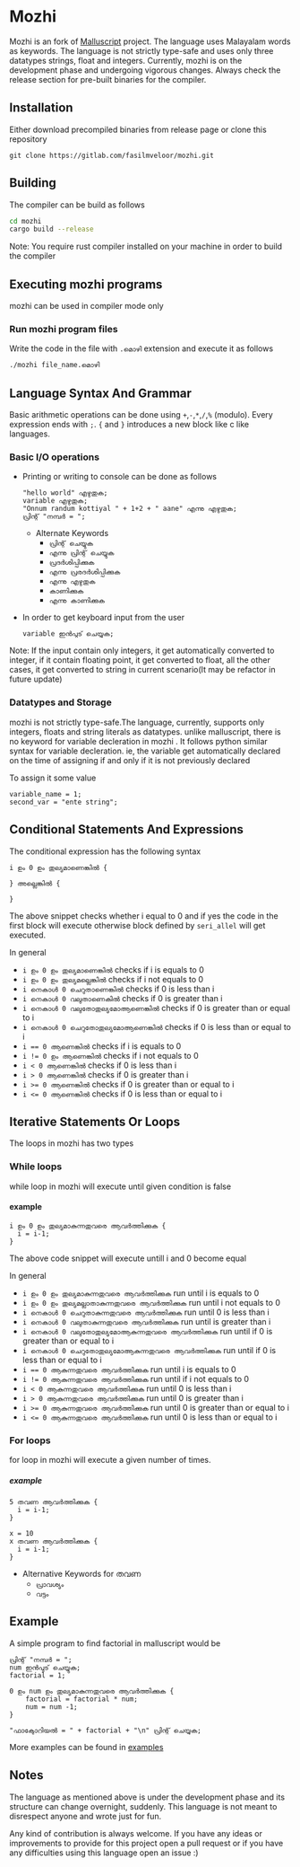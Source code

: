 # Mozhi

Mozhi is an fork of [Malluscript](https://github.com/Sreyas-Sreelal/malluscript) project. The language uses Malayalam words as keywords. The language is not strictly type-safe and uses only three datatypes strings, float and integers. Currently, mozhi is on the development phase and undergoing vigorous changes. Always check the release section for pre-built binaries for the compiler.

## Installation

Either download precompiled binaries from release page or clone this repository

`git clone https://gitlab.com/fasilmveloor/mozhi.git`

## Building

The compiler can be build as follows

``` sh
cd mozhi
cargo build --release
```

Note: You require rust compiler installed on your machine in order to build the compiler

## Executing mozhi programs

mozhi can be used in compiler mode only

### Run mozhi program files

Write the code in the file with `.മൊഴി` extension and execute it as follows

``` sh
./mozhi file_name.മൊഴി
```

## Language Syntax And Grammar

Basic arithmetic operations can be done using `+`,`-`,`*`,`/`,`%` (modulo). Every expression ends with `;`. `{` and `}` introduces a new block like c like languages.

### Basic I/O operations

* Printing or writing to console can be done as follows

    ```മൊഴി
    "hello world" എഴുതുക;
    variable എഴുതുക;
    "Onnum randum kottiyal " + 1+2 + " aane" എന്നു എഴുതുക; 
    പ്രിന്റ് "നമ്പർ = ";
    ```

  * Alternate Keywords
    * `പ്രിന്റ് ചെയ്യുക`
    * `എന്നു പ്രിന്റ് ചെയ്യുക`
    * `പ്രദർശിപ്പിക്കുക`
    * `എന്നു പ്രരദർശിപ്പിക്കുക`
    * `എന്നു എഴുതുക`
    * `കാണിക്കുക`
    * `എന്നു കാണിക്കുക`

* In order to get keyboard input from the user
  
  ```മൊഴി
  variable ഇൻപുട് ചെയ്യുക;
  ```

Note: If the input contain only integers, it get automatically converted to integer, if it contain floating point, it get converted to float, all the other cases, it get converted to string in current scenario(It may be refactor in future update)

### Datatypes and Storage

mozhi is not strictly type-safe.The language, currently, supports only integers, floats and string literals as datatypes.
unlike malluscript, there is no keyword for variable decleration in mozhi . It follows python similar syntax for variable decleration.
ie, the variable get automatically declared on the time of assigning if and only if it is not previously declared

To assign it some value

```മൊഴി
variable_name = 1;
second_var = "ente string";
```

## Conditional Statements And Expressions

The conditional expression has the following syntax

```മൊഴി
i ഉം 0 ഉം തുല്യമാണെങ്കിൽ {

} അല്ലെങ്കിൽ {

}
```

The above snippet checks whether i equal to 0 and if yes the code in the first block will execute otherwise block defined by `seri_allel` will get executed.

In general

* `i ഉം 0 ഉം തുല്യമാണെങ്കിൽ` checks if i is equals to 0
* `i ഉം 0 ഉം തുല്യമല്ലെങ്കിൽ` checks if i not equals to 0
* `i നെകാൾ 0 ചെറുതാണെങ്കിൽ` checks if 0 is less than i
* `i നെകാൾ 0 വലുതാണെകിൽ` checks if 0 is greater than i
* `i നെകാൾ 0 വലുതോതുല്യമോആണെങ്കിൽ` checks if 0 is greater than or equal to i
* `i നെകാൾ 0 ചെറുതോതുല്യമോആണെങ്കിൽ` checks if 0 is less than or equal to i
* `i == 0 ആണെങ്കിൽ` checks if i is equals to 0
* `i != 0 ഉം ആണെങ്കിൽ` checks if i not equals to 0
* `i < 0 ആണെങ്കിൽ` checks if 0 is less than i
* `i > 0 ആണെങ്കിൽ` checks if 0 is greater than i
* `i >= 0 ആണെങ്കിൽ` checks if 0 is greater than or equal to i
* `i <= 0 ആണെങ്കിൽ` checks if 0 is less than or equal to i

## Iterative Statements Or Loops

The loops in mozhi has two types

### While loops

while loop in mozhi will execute until given condition is false

#### example

```മൊഴി
i ഉം 0 ഉം തുല്യമാകുന്നതുവരെ ആവർത്തിക്കുക {
  i = i-1;
}

```

The above code snippet will execute untill i and 0 become equal

In general

* `i ഉം 0 ഉം തുല്യമാകുന്നതുവരെ ആവർത്തിക്കുക` run until i is equals to 0
* `i ഉം 0 ഉം തുല്യമല്ലാതാകുന്നതുവരെ ആവർത്തിക്കുക` run until i not equals to 0
* `i നെകാൾ 0 ചെറുതാകുന്നതുവരെ ആവർത്തിക്കുക` run until 0 is less than i
* `i നെകാൾ 0 വലുതാകുന്നതുവരെ ആവർത്തിക്കുക` run until is greater than i
* `i നെകാൾ 0 വലുതോതുല്യമോആകുന്നതുവരെ ആവർത്തിക്കുക` run until if 0 is greater than or equal to i
* `i നെകാൾ 0 ചെറുതോതുല്യമോആകുന്നതുവരെ ആവർത്തിക്കുക` run until if 0 is less than or equal to i
* `i == 0 ആകുന്നതുവരെ ആവർത്തിക്കുക` run until i is equals to 0
* `i != 0 ആകുന്നതുവരെ ആവർത്തിക്കുക` run until if i not equals to 0
* `i < 0 ആകുന്നതുവരെ ആവർത്തിക്കുക` run until 0 is less than i
* `i > 0 ആകുന്നതുവരെ ആവർത്തിക്കുക` run until 0 is greater than i
* `i >= 0 ആകുന്നതുവരെ ആവർത്തിക്കുക` run until 0 is greater than or equal to i
* `i <= 0 ആകുന്നതുവരെ ആവർത്തിക്കുക` run until 0 is less than or equal to i

### For loops

for loop in mozhi will execute a given number of times.

##### example

``` മൊഴി
5 തവണ ആവർത്തിക്കുക {
  i = i-1;
}

x = 10
x തവണ ആവർത്തിക്കുക {
  i = i-1;
}

```

* Alternative Keywords for തവണ
  * `പ്രാവശ്യം`
  * `വട്ടം`

## Example

A simple program to find factorial in malluscript would be

```മൊഴി
പ്രിന്റ് "നമ്പർ = ";
num ഇൻപുട് ചെയ്യുക;
factorial = 1;

0 ഉം num ഉം തുല്യമാകുന്നതുവരെ ആവർത്തിക്കുക {
    factorial = factorial * num;
    num = num -1;
}

"ഫാക്ടോറിയൽ = " + factorial + "\n" പ്രിന്റ് ചെയ്യുക;
```

More examples can be found in [examples](examples)

## Notes

The language as mentioned above is under the development phase and its structure can change overnight, suddenly. This language is not meant to disrespect anyone and wrote just for fun.

Any kind of contribution is always welcome. If you have any ideas or improvements to provide for this project open a pull request or if you have any difficulties using this language open an issue :)
